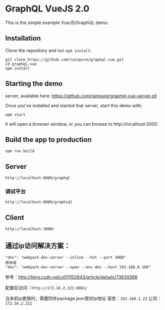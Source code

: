# GraphQL VueJS 2.0 

This is the simple example VueJS/GraphQL demo.

## Installation

Clone the repository and run `npm install`:

```
git clone https://github.com/rainpure/graphql-vue.git
cd graphql-vue
npm install
```

## Starting the demo

server, available here: https://github.com/rainpure/graphql-vue-server.git

Once you've installed and started that server, start this demo with:

```
npm start
```

It will open a browser window, or you can browse to http://localhost:3000.


## Build the app to production

```
npm run build
```

## Server ##

`http://localhost:8080/graphql`

### 调试平台 ###

`http://localhost:8080/graphiql`

## Client ##

`http://localhost:3000/`


## 通过ip访问解决方案：

```
"dev": "webpack-dev-server --inline --hot --port 3000"
修改成
"dev": "webpack-dev-server --open --env dev --host 192.168.0.168"
```

参考：http://blog.csdn.net/u011102843/article/details/73839366

配置后访问：`http://172.16.2.221:8081/`

当本机ip更换时，需要同步package.json里的ip地址
宿舍：`192.168.1.23` 公司： `172.16.2.221`